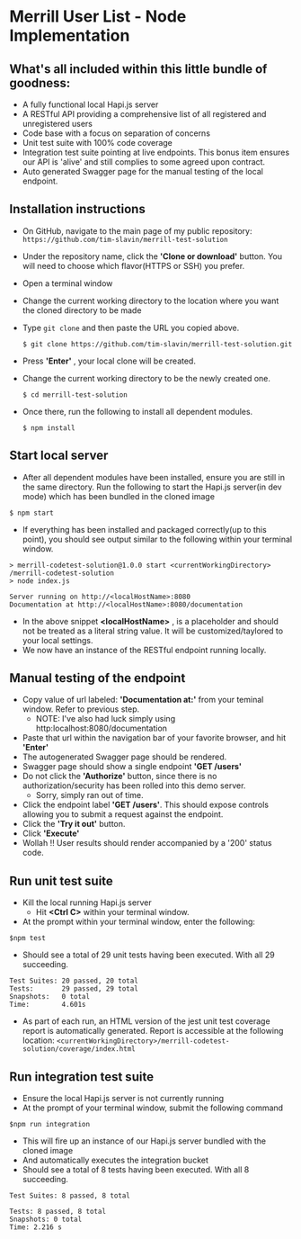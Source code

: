 # Merrill User List - Node Implementation

## What's all included within this little bundle of goodness:
- A fully functional local Hapi.js server 
- A RESTful API providing a comprehensive list of all registered and unregistered users
- Code base with a focus on separation of concerns
- Unit test suite with 100% code coverage
- Integration test suite pointing at live endpoints.  This bonus item ensures our API is \'alive\' and still complies to some agreed upon contract.
- Auto generated Swagger page for the manual testing of the local endpoint.

## Installation instructions
- On GitHub, navigate to the main page of my public repository: `https://github.com/tim-slavin/merrill-test-solution`
- Under the repository name, click the **'Clone or download'** button.  You will need to choose which flavor(HTTPS or SSH) you prefer.
- Open a terminal window
- Change the current working directory to the location where you want the cloned directory to be made
- Type `git clone` and then paste the URL you copied above.
  
  ```` 
  $ git clone https://github.com/tim-slavin/merrill-test-solution.git 
  ````
- Press **'Enter'** , your local clone will be created.
- Change the current working directory to be the newly created one.
  ````
  $ cd merrill-test-solution
  ````
- Once there, run the following to install all dependent modules.
  ````
  $ npm install
  ````

## Start local server
- After all dependent modules have been installed, ensure you are still in the same directory. Run the following to start the Hapi.js server(in dev mode) which has been bundled in the cloned image

````
$ npm start
````
- If everything has been installed and packaged correctly(up to this point), you should see output similar to the following within your terminal window.

````
> merrill-codetest-solution@1.0.0 start <currentWorkingDirectory> /merrill-codetest-solution
> node index.js

Server running on http://<localHostName>:8080
Documentation at http://<localHostName>:8080/documentation
````
- In the above snippet **&lt;localHostName&gt;** , is a placeholder and should not be treated as a literal string value.  It will be customized/taylored to your local settings.
- We now have an instance of the RESTful endpoint running locally.

## Manual testing of the endpoint
- Copy value of url labeled: **'Documentation at:'** from your teminal window.  Refer to previous step.
  - NOTE: I've also had luck simply using  http:localhost:8080/documentation 
- Paste that url within the navigation bar of your favorite browser, and hit **'Enter'**
- The autogenerated Swagger page should be rendered.
- Swagger page should show a single endpoint **'GET /users'**
- Do not click the **'Authorize'** button, since there is no authorization/security has been rolled into this demo server.  
  - Sorry, simply ran out of time.
- Click the endpoint label **'GET /users'**.  This should expose controls allowing you to submit a request against the endpoint.
- Click the **'Try it out'** button.
- Click **'Execute'**
- Wollah !! User results should render accompanied by a '200' status code.

## Run unit test suite
- Kill the local running Hapi.js server
  - Hit **&lt;Ctrl C&gt;** within your terminal window.
- At the prompt within your terminal window, enter the following:
````
$npm test
````
- Should see a total of 29 unit tests having been executed.  With all 29 succeeding.  
````
Test Suites: 20 passed, 20 total
Tests:       29 passed, 29 total
Snapshots:   0 total
Time:        4.601s
````
- As part of each run, an HTML version of the jest unit test coverage report is automatically generated.  Report is accessible at the following location: `<currentWorkingDirectory>/merrill-codetest-solution/coverage/index.html`

## Run integration test suite
- Ensure the local Hapi.js server is not currently running
- At the prompt of your terminal window, submit the following command
````
$npm run integration
````
- This will fire up an instance of our Hapi.js server bundled with the cloned image
- And automatically executes the integration bucket
- Should see a total of 8 tests having been executed.  With all 8 succeeding.
````
Test Suites: 8 passed, 8 total

Tests: 8 passed, 8 total
Snapshots: 0 total
Time: 2.216 s
````

